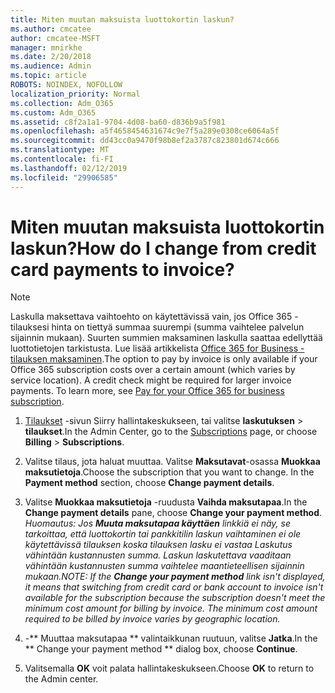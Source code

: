 ```yaml
---
title: Miten muutan maksuista luottokortin laskun?
ms.author: cmcatee
author: cmcatee-MSFT
manager: mnirkhe
ms.date: 2/20/2018
ms.audience: Admin
ms.topic: article
ROBOTS: NOINDEX, NOFOLLOW
localization_priority: Normal
ms.collection: Adm_O365
ms.custom: Adm_O365
ms.assetid: c8f2a1a1-9704-4d08-ba60-d836b9a5f981
ms.openlocfilehash: a5f4658454631674c9e7f5a289e0308ce6064a5f
ms.sourcegitcommit: dd43cc0a9470f98b8ef2a3787c823801d674c666
ms.translationtype: MT
ms.contentlocale: fi-FI
ms.lasthandoff: 02/12/2019
ms.locfileid: "29906585"
---
```

# <a name="how-do-i-change-from-credit-card-payments-to-invoice"></a><span data-ttu-id="a5f4e-102">Miten muutan maksuista luottokortin laskun?</span><span class="sxs-lookup"><span data-stu-id="a5f4e-102">How do I change from credit card payments to invoice?</span></span>

> [!NOTE]
> <span data-ttu-id="a5f4e-p101">Laskulla maksettava vaihtoehto on käytettävissä vain, jos Office 365 -tilauksesi hinta on tiettyä summaa suurempi (summa vaihtelee palvelun sijainnin mukaan). Suurten summien maksaminen laskulla saattaa edellyttää luottotietojen tarkistusta. Lue lisää artikkelista [Office 365 for Business -tilauksen maksaminen](https://support.office.com/article/734f4aab-df2d-4e9b-8cb1-691910bde216).</span><span class="sxs-lookup"><span data-stu-id="a5f4e-p101">The option to pay by invoice is only available if your Office 365 subscription costs over a certain amount (which varies by service location). A credit check might be required for larger invoice payments. To learn more, see [Pay for your Office 365 for business subscription](https://support.office.com/article/734f4aab-df2d-4e9b-8cb1-691910bde216).</span></span> 
  
1. <span data-ttu-id="a5f4e-106">[Tilaukset](https://go.microsoft.com/fwlink/p/?linkid=842054) -sivun Siirry hallintakeskukseen, tai valitse **laskutuksen** \> **tilaukset**.</span><span class="sxs-lookup"><span data-stu-id="a5f4e-106">In the Admin Center, go to the [Subscriptions](https://go.microsoft.com/fwlink/p/?linkid=842054) page, or choose **Billing** \> **Subscriptions**.</span></span>
    
2. <span data-ttu-id="a5f4e-p102">Valitse tilaus, jota haluat muuttaa. Valitse **Maksutavat**-osassa **Muokkaa maksutietoja**.</span><span class="sxs-lookup"><span data-stu-id="a5f4e-p102">Choose the subscription that you want to change. In the **Payment method** section, choose **Change payment details**.</span></span>
    
3. <span data-ttu-id="a5f4e-109">Valitse **Muokkaa maksutietoja** -ruudusta **Vaihda maksutapaa**.</span><span class="sxs-lookup"><span data-stu-id="a5f4e-109">In the **Change payment details** pane, choose **Change your payment method**.</span></span>
<br><span data-ttu-id="a5f4e-110">*Huomautus: Jos **Muuta maksutapaa käyttäen** linkkiä ei näy, se tarkoittaa, että luottokortin tai pankkitilin laskun vaihtaminen ei ole käytettävissä tilauksen koska tilauksen lasku ei vastaa Laskutus vähintään kustannusten summa. Laskun laskutettava vaaditaan vähintään kustannusten summa vaihtelee maantieteellisen sijainnin mukaan.*</span><span class="sxs-lookup"><span data-stu-id="a5f4e-110">*NOTE: If the **Change your payment method** link isn't displayed, it means that switching from credit card or bank account to invoice isn't available for the subscription because the subscription doesn't meet the minimum cost amount for billing by invoice. The minimum cost amount required to be billed by invoice varies by geographic location.*</span></span>
  
4. <span data-ttu-id="a5f4e-111">-\*\* Muuttaa maksutapaa \*\* valintaikkunan ruutuun, valitse **Jatka**.</span><span class="sxs-lookup"><span data-stu-id="a5f4e-111">In the \*\* Change your payment method \*\* dialog box, choose **Continue**.</span></span>
    
5. <span data-ttu-id="a5f4e-112">Valitsemalla **OK** voit palata hallintakeskukseen.</span><span class="sxs-lookup"><span data-stu-id="a5f4e-112">Choose **OK** to return to the Admin center.</span></span> 
   